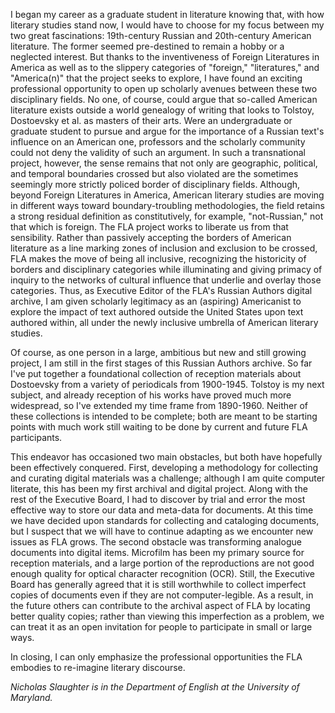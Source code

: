 I began my career as a graduate student in literature knowing that, with how literary studies stand now, I would have to choose for my focus between my two great fascinations: 19th-century Russian and 20th-century American literature. The former seemed pre-destined to remain a hobby or a neglected interest. But thanks to the inventiveness of Foreign Literatures in America as well as to the slippery categories of "foreign," "literatures," and "America(n)" that the project seeks to explore, I have found an exciting professional opportunity to open up scholarly avenues between these two disciplinary fields. No one, of course, could argue that so-called American literature exists outside a world genealogy of writing that looks to Tolstoy, Dostoevsky et al. as masters of their arts. Were an undergraduate or graduate student to pursue and argue for the importance of a Russian text's influence on an American one, professors and the scholarly community could not deny the validity of such an argument. In such a transnational project, however, the sense remains that not only are geographic, political, and temporal boundaries crossed but also violated are the sometimes seemingly more strictly policed border of disciplinary fields. Although, beyond Foreign Literatures in America, American literary studies are moving in different ways toward boundary-troubling methodologies, the field retains a strong residual definition as constitutively, for example, "not-Russian," not that which is foreign. The FLA project works to liberate us from that sensibility. Rather than passively accepting the borders of American literature as a line marking zones of inclusion and exclusion to be crossed, FLA makes the move of being all inclusive, recognizing the historicity of borders and disciplinary categories while illuminating and giving primacy of inquiry to the networks of cultural influence that underlie and overlay those categories. Thus, as Executive Editor of the FLA's Russian Authors digital archive, I am given scholarly legitimacy as an (aspiring) Americanist to explore the impact of text authored outside the United States upon text authored within, all under the newly inclusive umbrella of American literary studies.

Of course, as one person in a large, ambitious but new and still growing project, I am still in the first stages of this Russian Authors archive. So far I've put together a foundational collection of reception materials about Dostoevsky from a variety of periodicals from 1900-1945. Tolstoy is my next subject, and already reception of his works have proved much more widespread, so I've extended my time frame from 1890-1960. Neither of these collections is intended to be complete; both are meant to be starting points with much work still waiting to be done by current and future FLA participants.

This endeavor has occasioned two main obstacles, but both have hopefully been effectively conquered. First, developing a methodology for collecting and curating digital materials was a challenge; although I am quite computer literate, this has been my first archival and digital project. Along with the rest of the Executive Board, I had to discover by trial and error the most effective way to store our data and meta-data for documents. At this time we have decided upon standards for collecting and cataloging documents, but I suspect that we will have to continue adapting as we encounter new issues as FLA grows. The second obstacle was transforming analogue documents into digital items. Microfilm has been my primary source for reception materials, and a large portion of the reproductions are not good enough quality for optical character recognition (OCR). Still, the Executive Board has generally agreed that it is still worthwhile to collect imperfect copies of documents even if they are not computer-legible. As a result, in the future others can contribute to the archival aspect of FLA by locating better quality copies; rather than viewing this imperfection as a problem, we can treat it as an open invitation for people to participate in small or large ways.

In closing, I can only emphasize the professional opportunities the FLA embodies to re-imagine literary discourse.

_Nicholas Slaughter is in the Department of English at the University of Maryland._